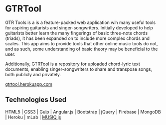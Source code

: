 # GTRTool
GTR Tools is a is a feature-packed web application wih many useful tools for aspiring guitarists and singer-songwriters. Initially developed to help guitarists better learn the many fingerings of basic three-note chords (triads), it has been expanded on to include more complex chords and scales. This app aims to provide tools that other online music tools do not, and as such, some understanding of basic theory may be beneficial to the user.

Additionally, GTRTool is a repository for uploaded chord-lyric text documents, enabling singer-songwriters to share and transpose songs, both publicly and privately.

[gtrtool.herokuapp.com](http://gtrtool.herokuapp.com)

## Technologies Used

HTML5 | CSS3 | Gulp | Angular.js | Bootstrap | jQuery | Firebase | MongoDB | Heroku | mLab | [MUSIQ.js](https://github.com/studioludens/musiqjs)
